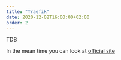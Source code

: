 ```yaml
---
title: "Traefik"
date: 2020-12-02T16:00:00+02:00
order: 2
---
```


TDB

In the mean time you can look at [official site](https://traefik.io/traefik/)